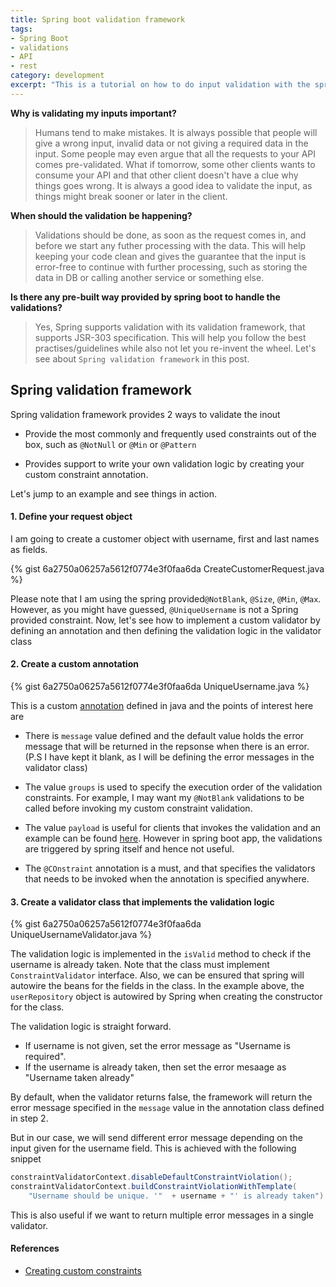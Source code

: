 ```yaml
---
title: Spring boot validation framework
tags:
- Spring Boot
- validations
- API
- rest
category: development
excerpt: "This is a tutorial on how to do input validation with the spring-boot validation framework and write a custom validator to suit his/her needs."
---
```


**Why is validating my inputs important?**

> Humans tend to make mistakes. It is always possible that people will give a wrong input, invalid data or not giving a required data in the input. Some people may even argue that all the requests to your API comes pre-validated. What if tomorrow, some other clients wants to consume your API and that other client doesn't have a clue why things goes wrong. It is always a good idea to validate the input, as things might break sooner or later in the client.

**When should the validation be happening?**

> Validations should be done, as soon as the request comes in, and before we start any futher processing with the data. This will help keeping your code clean and gives the guarantee that the input is error-free to continue with further processing, such as storing the data in DB or calling another service or something else.

**Is there any pre-built way provided by spring boot to handle the validations?**
> Yes, Spring supports validation with its validation framework, that supports JSR-303 specification. This will help you follow the best practises/guidelines while also not let you re-invent the wheel. Let's see about `Spring validation framework` in this post.


## Spring validation framework
Spring validation framework provides 2 ways to validate the inout
*  Provide the most commonly and frequently used constraints out of the box, such as `@NotNull` or `@Min` or `@Pattern`

*  Provides support to write your own validation logic by creating your custom constraint annotation.

Let's jump to an example and see things in action.

#### 1. Define your request object
I am going to create a customer object with username, first and last names as fields.

{% gist 6a2750a06257a5612f0774e3f0faa6da CreateCustomerRequest.java %}


Please note that I am using the spring provided`@NotBlank`, `@Size`,  `@Min`,  `@Max`. However, as you might have guessed, `@UniqueUsername` is not a Spring provided constraint. Now, let's see how to implement a custom validator by defining an annotation and then defining the validation logic in the validator class

#### 2. Create a custom annotation
{% gist 6a2750a06257a5612f0774e3f0faa6da UniqueUsername.java %}

This is a custom [annotation](https://www.javatpoint.com/java-annotation) defined in java and the points of interest here are
* There is `message` value defined and the default value holds the error message that will be returned in the repsonse when there is an error. (P.S I have kept it blank, as I will be defining the error messages in the validator class)

* The value `groups` is used to specify the execution order of the validation constraints. For example, I may want my `@NotBlank` validations to be called before invoking my custom constraint validation.

* The value `payload` is useful for clients that invokes the validation and an example can be found [here](https://docs.jboss.org/hibernate/validator/5.1/reference/en-US/html/validator-customconstraints.html#validator-customconstraints-constraintannotation). However in spring boot app, the validations are triggered by spring itself and hence not useful.

* The `@COnstraint` annotation is a must, and that specifies the validators that needs to be invoked when the annotation is specified anywhere.

#### 3. Create a validator class that implements the validation logic 
{% gist 6a2750a06257a5612f0774e3f0faa6da UniqueUsernameValidator.java %}

The validation logic is implemented in the `isValid` method to check if the username is already taken. Note that the class must implement `ConstraintValidator` interface. Also, we can be ensured that spring will autowire the beans for the fields in the class. In the example above, the `userRepository`  object is autowired by Spring when creating the constructor for the class.

The validation logic is straight forward.
- If username is not given, set the error message as "Username is required". 
- If the username is already taken, then set the error mesaage as "Username taken already"

By default, when the validator returns false, the framework will return the error message specified in the `message` value in the annotation class defined in step 2.

But in our case, we will send different error message depending on the input given for the username field. This is achieved with the following snippet

```java
constraintValidatorContext.disableDefaultConstraintViolation();
constraintValidatorContext.buildConstraintViolationWithTemplate(
    "Username should be unique. '"  + username + "' is already taken").addConstraintViolation();
```
This is also useful if we want to return multiple error messages in a single validator.
#### References
* [Creating custom constraints](https://docs.jboss.org/hibernate/validator/5.1/reference/en-US/html/validator-customconstraints.html
)
